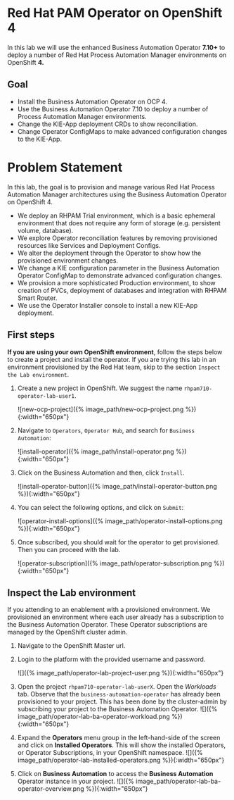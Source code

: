 # Red Hat PAM Operator on OpenShift 4

In this lab we will use the enhanced Business Automation Operator **7.10+** to deploy a number of Red Hat Process Automation Manager environments on OpenShift **4.**

## Goal

-   Install the Business Automation Operator on OCP 4.
-   Use the Business Automation Operator 7.10 to deploy a number of Process Automation Manager environments.
-   Change the KIE-App deployment CRDs to show reconciliation.
-   Change Operator ConfigMaps to make advanced configuration changes to the KIE-App.


# Problem Statement

In this lab, the goal is to provision and manage various Red Hat Process Automation Manager architectures using the Business Automation Operator on OpenShift 4.

-   We deploy an RHPAM Trial environment, which is a basic ephemeral environment that does not require any form of storage (e.g. persistent volume, database).
-   We explore Operator reconciliation features by removing provisioned resources like Services and Deployment Configs.
-   We alter the deployment through the Operator to show how the provisioned environment changes.
-   We change a KIE configuration parameter in the Business Automation Operator ConfigMap to demonstrate advanced configuration changes.
-   We provision a more sophisticated Production environment, to show creation of PVCs, deployment of databases and integration with RHPAM Smart Router.
-   We use the Operator Installer console to install a new KIE-App deployment.

## First steps

**If you are using your own OpenShift environment**, follow the steps below to create a project and install the operator. If you are trying this lab in an environment provisioned by the Red Hat team, skip to the section `Inspect the Lab environment`.

1. Create a new project in OpenShift. We suggest the name `rhpam710-operator-lab-user1`.

	![new-ocp-project]({% image_path/new-ocp-project.png %}){:width="650px"}

2. Navigate to `Operators`, `Operator Hub`, and search for `Business Automation`:

	![install-operator]({% image_path/install-operator.png %}){:width="650px"}

3. Click on the Business Automation and then, click `Install`. 

	![install-operator-button]({% image_path/install-operator-button.png %}){:width="650px"}

4. You can select the following options, and click on `Submit`:

	![operator-install-options]({% image_path/operator-install-options.png %}){:width="650px"}

5. Once subscribed, you should wait for the operator to get provisioned. Then you can proceed with the lab.

	![operator-subscription]({% image_path/operator-subscription.png %}){:width="650px"}

## Inspect the Lab environment

If you attending to an enablement with a provisioned environment. We provisioned an environment where each user already has a subscription to the Business Automation Operator. These Operator subscriptions are managed by the OpenShift cluster admin.

1.  Navigate to the OpenShift Master url.
2.  Login to the platform with the provided username and password.

	![]({% image_path/operator-lab-project-user.png %}){:width="650px"}

1.  Open the project `rhpam710-operator-lab-userX`. Open the *Workloads* tab. Observe that the `business-automation-operator` has already been provisioned to your project. This has been done by the cluster-admin by subscribing your project to the Business Automation Operator. ![]({% image_path/operator-lab-ba-operator-workload.png %}){:width="650px"}

2.  Expand the **Operators** menu group in the left-hand-side of the screen and click on **Installed Operators**. This will show the installed Operators, or Operator Subscriptions, in your OpenShift namespace. ![]({% image_path/operator-lab-installed-operators.png %}){:width="650px"}

3.  Click on **Business Automation** to access the **Business Automation** Operator instance in your project. ![]({% image_path/operator-lab-ba-operator-overview.png %}){:width="650px"}

